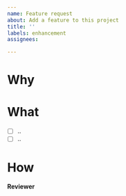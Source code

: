 ```yaml
---
name: Feature request
about: Add a feature to this project
title: ''
labels: enhancement
assignees: 

---
```


# Why


# What

- [ ] ..
- [ ] ..

# How


**Reviewer**

